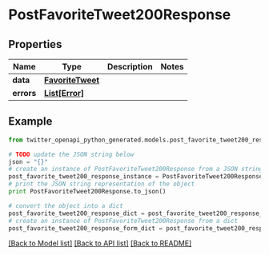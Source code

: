 # PostFavoriteTweet200Response


## Properties

Name | Type | Description | Notes
------------ | ------------- | ------------- | -------------
**data** | [**FavoriteTweet**](FavoriteTweet.md) |  | 
**errors** | [**List[Error]**](Error.md) |  | 

## Example

```python
from twitter_openapi_python_generated.models.post_favorite_tweet200_response import PostFavoriteTweet200Response

# TODO update the JSON string below
json = "{}"
# create an instance of PostFavoriteTweet200Response from a JSON string
post_favorite_tweet200_response_instance = PostFavoriteTweet200Response.from_json(json)
# print the JSON string representation of the object
print PostFavoriteTweet200Response.to_json()

# convert the object into a dict
post_favorite_tweet200_response_dict = post_favorite_tweet200_response_instance.to_dict()
# create an instance of PostFavoriteTweet200Response from a dict
post_favorite_tweet200_response_form_dict = post_favorite_tweet200_response.from_dict(post_favorite_tweet200_response_dict)
```
[[Back to Model list]](../README.md#documentation-for-models) [[Back to API list]](../README.md#documentation-for-api-endpoints) [[Back to README]](../README.md)


